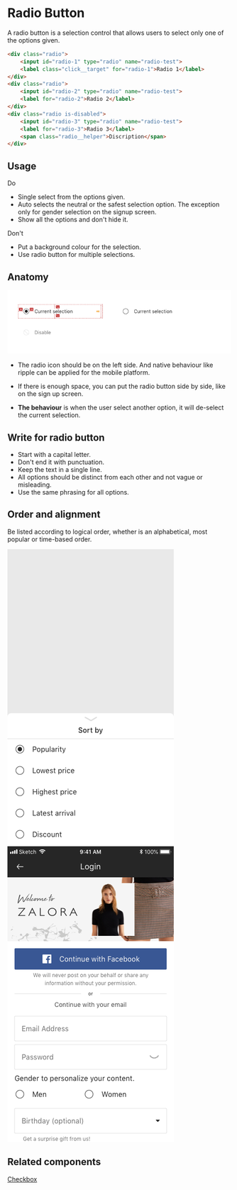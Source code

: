 # Radio Button
A radio button is a selection control that allows users to select only one of the options given. 

```html
<div class="radio">
    <input id="radio-1" type="radio" name="radio-test">
    <label class="click__target" for="radio-1">Radio 1</label>
</div>
<div class="radio">
    <input id="radio-2" type="radio" name="radio-test">
    <label for="radio-2">Radio 2</label>
</div>
<div class="radio is-disabled">
    <input id="radio-3" type="radio" name="radio-test">
    <label for="radio-3">Radio 3</label>
    <span class="radio__helper">Discription</span>
</div>
```

## Usage
<span class="u-text-positive">Do</span>
  * Single select from the options given.
  * Auto selects the neutral or the safest selection option. The exception only for gender selection on the signup screen.
  * Show all the options and don't hide it.

<span class="u-text-urgent">Don't</span>
  * Put a background colour for the selection. 
  * Use radio button for multiple selections.


  
## Anatomy

![Radio button](img/radiobutton/Radiospec.png)

* The radio icon should be on the left side. And native behaviour like ripple can be applied for the mobile platform. 

* If there is enough space, you can put the radio button side by side, like on the sign up screen.

* **The behaviour** is when the user select another option, it will de-select the current selection.




## Write for radio button
  * Start with a capital letter.  
  * Don't end it with punctuation. 
  * Keep the text in a single line. 
  * All options should be distinct from each other and not vague or misleading.
  * Use the same phrasing for all options.



## Order and alignment

Be listed according to logical order, whether is an alphabetical, most popular or time-based order. 

![Radio button list](img/radiobutton/Radiobuttonlist.png "Radio button for sort. The order is based on the most popular option.")
![Radio button side by side](img/radiobutton/Sidebysideradiobutton.png "Radio button on sign up screen. The order is based on the alphabet.")


## Related components
[Checkbox](/#/components/Checkbox)